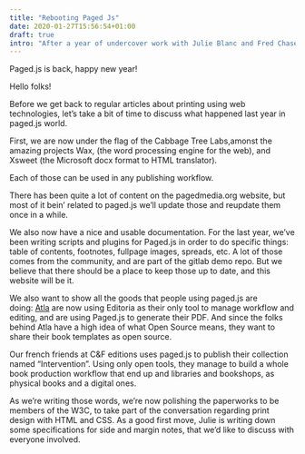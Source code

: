 ```yaml
---
title: "Rebooting Paged Js"
date: 2020-01-27T15:56:54+01:00
draft: true
intro: "After a year of undercover work with Julie Blanc and Fred Chasen in the realm of printing HTML, we’re proudly introducing the new Paged.js."
---
```



Paged.js is back, happy new year!

Hello folks!

Before we get back to regular articles about printing using web technologies, let’s take a bit of time to discuss what happened last year in paged.js world.

First, we are now under the flag of the Cabbage Tree Labs,amonst the amazing projects Wax, (the word processing engine for the web), and Xsweet (the Microsoft docx format to HTML translator). 

Each of those can be used in any publishing workflow.

There has been quite a lot of content on the pagedmedia.org website, but most of it bein’ related to paged.js we’ll update those and reupdate them once in a while. 

We also now have a nice and usable documentation. For the last year, we’ve been writing scripts and plugins for Paged.js in order to do specific things: table of contents, footnotes, fullpage images, spreads, etc. A lot of those comes from the community, and are part of the gitlab demo repo. But we believe that there should be a place to keep those up to date, and this website will be it.

We also want to show all the goods that people using paged.js are doing: [Atla](https://www.atla.com) are now using Editoria as their only tool to manage workflow and editing, and are using Paged.js to generate their PDF. And since the folks behind Atla have a high idea of what Open Source means, they want to share their book templates as open source.

Our french friends at C&F editions uses paged.js to publish their collection named “Intervention”. Using only open tools, they manage to build a whole book production workflow that end up and libraries and bookshops, as physical books and a digital ones. 

As we’re writing those words, we’re now polishing the paperworks to be members of the W3C, to take part of the conversation regarding print design with HTML and CSS. As a good first move, Julie is writing down some specifications for side and margin notes, that we’d like to discuss with everyone involved. 





